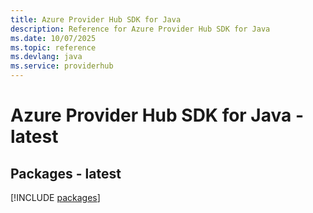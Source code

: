 ```yaml
---
title: Azure Provider Hub SDK for Java
description: Reference for Azure Provider Hub SDK for Java
ms.date: 10/07/2025
ms.topic: reference
ms.devlang: java
ms.service: providerhub
---
```

# Azure Provider Hub SDK for Java - latest
## Packages - latest
[!INCLUDE [packages](provider-hub-index.md)]